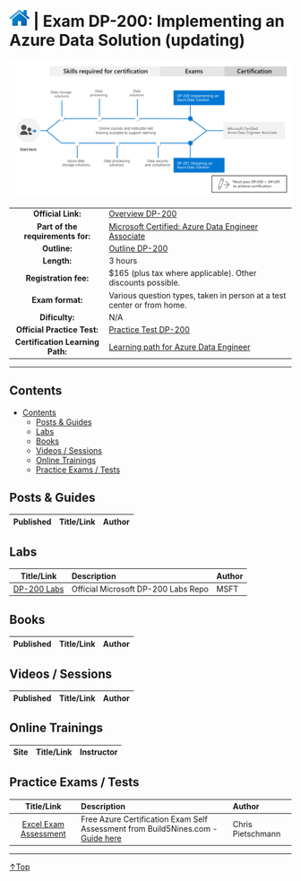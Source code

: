 # [![Home](/img/home.png)](certifications.md "Overview Certifications") | Exam DP-200: Implementing an Azure Data Solution (updating)
![Cert](/img/dp-200.png)

|                                   |                                                                                                                                 |
| :-------------------------------: | :------------------------------------------------------------------------------------------------------------------------------ |
|        **Official Link:**         | [Overview DP-200](https://docs.microsoft.com/en-us/learn/certifications/exams/DP-200)                                           |
| **Part of the requirements for:** | [Microsoft Certified: Azure Data Engineer Associate](https://docs.microsoft.com/en-us/learn/certifications/azure-data-engineer) |
|           **Outline:**            | [Outline DP-200](https://query.prod.cms.rt.microsoft.com/cms/api/am/binary/RE3Vzx2)                                             |
|            **Length:**            | 3 hours                                                                                                                         |
|       **Registration fee:**       | $165 (plus tax where applicable).  Other discounts possible.                                                                    |
|         **Exam format:**          | Various question types, taken in person at a test center or from home.                                                          |
|          **Dificulty:**           | N/A                                                                                                                             |
|    **Official Practice Test:**    | [Practice Test DP-200](https://us.mindhub.com/p/MU-DP-200)                                                                      |
| **Certification Learning Path:**  | [Learning path for Azure Data Engineer](https://query.prod.cms.rt.microsoft.com/cms/api/am/binary/RWuAzL)                       |


___

## Contents
- [Contents](#contents)
    - [Posts & Guides](#posts-&-guides)
    - [Labs](#labs)
    - [Books](#books)
    - [Videos / Sessions](#videos-/-sessions)
    - [Online Trainings](#online-trainings)
    - [Practice Exams / Tests](#practice-exams-/-tests)


## Posts & Guides
| Published | Title/Link | Author |
| :-------: | :--------- | :----- |



## Labs
|                                           Title/Link                                           | Description                         | Author |
| :--------------------------------------------------------------------------------------------: | :---------------------------------- | :----- |
| [DP-200 Labs](https://github.com/MicrosoftLearning/DP-200-Implementing-an-Azure-Data-Solution) | Official Microsoft DP-200 Labs Repo | MSFT   |


## Books
| Published | Title/Link | Author |
| :-------: | :--------- | :----- |



## Videos / Sessions
| Published | Title/Link | Author |
| :-------: | :--------- | :----- |



## Online Trainings
| Site  | Title/Link | Instructor |
| :---: | :--------- | :--------- |


## Practice Exams / Tests
|                                                                        Title/Link                                                                        | Description                                                                                                                                    | Author            |
| :------------------------------------------------------------------------------------------------------------------------------------------------------: | :--------------------------------------------------------------------------------------------------------------------------------------------- | :---------------- |
| [Excel Exam Assessment](https://github.com/Build5Nines/exam-assessments/blob/master/Assessments/Exam-Msft-DP-200-Self-Assessment-Build5Nines.xlsx?raw=1) | Free Azure Certification Exam Self Assessment from Build5Nines.com - [Guide here](https://build5nines.com/free-oss-exam-self-assessment-tool/) | Chris Pietschmann |

___
 <a href="#top" title="Back to the top.">↑Top</a>
